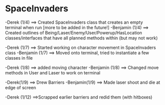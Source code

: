 # SpaceInvaders

-Derek (1/4) ==> Created SpaceInvaders class that creates an empty terminal when run [more to be added in the future!]
-Benjamin (1/4) ==> Created outlines of Being/Laser/Enemy/User/Powerup/HasLocation classes/interfaces that have all planned methods within (but may not work)

-Derek (1/7) ==> Started working on character movement in SpaceInvaders class
-Benjamin (1/7) ==> Moved onto terminal, tried to instantiate a few
classes in file

-Derek (1/8) ==> added moving character
-Benjamin (1/8) ==> Changed move methods in User and Laser to work on
terminal

-Derek(1/9) ==> Drew Barriers
-Benjamin(1/9) ==> Made laser shoot and die at edge of screen

-Derek (1/12) ==>Scrapped earlier barriers and redid them (with hitboxes)
